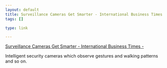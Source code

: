 ```yaml
--- 
layout: default
title: Surveillance Cameras Get Smarter - International Business Times -
tags: []

type: link

---
```

<a href="http://ibtimes.com/articles/20070226/surveillance-cameras.htm">Surveillance Cameras Get Smarter - International Business Times -</a>

Intelligent security cameras which observe gestures and walking patterns and so on.
